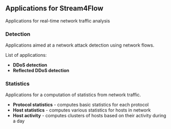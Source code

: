 ## Applications for Stream4Flow

Applications for real-time network traffic analysis

### Detection

Applications aimed at a network attack detection using network flows.

List of applications:

- **DDoS detection**
- **Reflected DDoS detection**

### Statistics

Applications for a computation of statistics from network traffic.

- **Protocol statistics** - computes basic statistics for each protocol
- **Host statistics** - computes various statistics for hosts in network
- **Host activity** - computes clusters of hosts based on their activity during a day